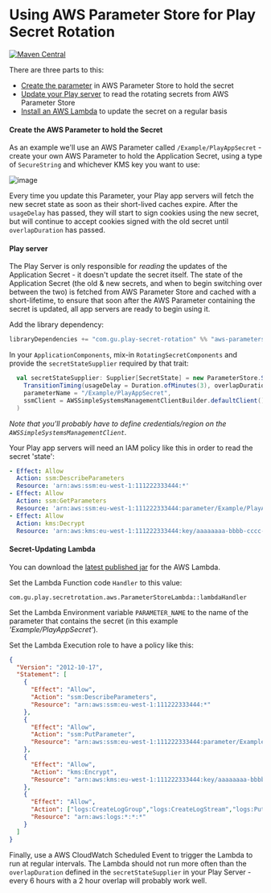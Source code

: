 Using AWS Parameter Store for Play Secret Rotation
=======

[![Maven Central](https://maven-badges.herokuapp.com/maven-central/com.gu.play-secret-rotation/aws-parameterstore_2.12/badge.svg)](https://maven-badges.herokuapp.com/maven-central/com.gu.play-secret-rotation/aws-parameterstore_2.12)

There are three parts to this:

* [Create the parameter](#create-the-aws-parameter-to-hold-the-secret) in AWS Parameter Store to hold the secret
* [Update your Play server](#play-server) to read the rotating secrets from AWS Parameter Store
* [Install an AWS Lambda](#secret-updating-lambda) to update the secret on a regular basis

#### Create the AWS Parameter to hold the Secret

As an example we'll use an AWS Parameter called `/Example/PlayAppSecret` - create your own
AWS Parameter to hold the Application Secret, using a type of `SecureString` and whichever
KMS key you want to use:

![image](https://user-images.githubusercontent.com/52038/39054128-b6dd60b6-44a8-11e8-9cf2-2137bc3a3361.png)

Every time you update this Parameter, your Play app servers will fetch the new secret state
as soon as their short-lived caches expire. After the `usageDelay` has passed, they will
start to sign cookies using the new secret, but will continue to accept cookies signed
with the old secret until `overlapDuration` has passed.

#### Play server

The Play Server is only responsible for _reading_ the updates of the Application Secret - it
doesn't update the secret itself. The state of the Application Secret (the old & new secrets,
and when to begin switching over between the two) is fetched from AWS Parameter Store and cached
with a short-lifetime, to ensure that soon after the AWS Parameter containing the secret is updated,
all app servers are ready to begin using it.

Add the library dependency:

```scala
libraryDependencies += "com.gu.play-secret-rotation" %% "aws-parameterstore" % "0.7"
```

In your `ApplicationComponents`, mix-in `RotatingSecretComponents` and provide the `secretStateSupplier`
required by that trait:

```scala
  val secretStateSupplier: Supplier[SecretState] = new ParameterStore.SecretSupplier(
    TransitionTiming(usageDelay = Duration.ofMinutes(3), overlapDuration = Duration.ofHours(2)),
    parameterName = "/Example/PlayAppSecret",
    ssmClient = AWSSimpleSystemsManagementClientBuilder.defaultClient()
  )
```

_Note that you'll probably have to define credentials/region on the `AWSSimpleSystemsManagementClient`_.

Your Play app servers will need an IAM policy like this in order
to read the secret 'state':

```yaml
- Effect: Allow
  Action: ssm:DescribeParameters
  Resource: 'arn:aws:ssm:eu-west-1:111222333444:*'
- Effect: Allow
  Action: ssm:GetParameters
  Resource: 'arn:aws:ssm:eu-west-1:111222333444:parameter/Example/PlayAppSecret'
- Effect: Allow
  Action: kms:Decrypt
  Resource: 'arn:aws:kms:eu-west-1:111222333444:key/aaaaaaaa-bbbb-cccc-dddd-eeeeeeeeeeee'
```

#### Secret-Updating Lambda

You can download the [latest published jar](https://search.maven.org/remote_content?g=com.gu.play-secret-rotation&a=aws-parameterstore-lambda_2.12&v=LATEST)
for the AWS Lambda. 

Set the Lambda Function code `Handler` to this value:

```
com.gu.play.secretrotation.aws.ParameterStoreLambda::lambdaHandler
```

Set the Lambda Environment variable `PARAMETER_NAME` to the name of the
parameter that contains the secret (in this example _'Example/PlayAppSecret'_).

Set the Lambda Execution role to have a policy like this:

```json
{
  "Version": "2012-10-17",
  "Statement": [
    {
      "Effect": "Allow",
      "Action": "ssm:DescribeParameters",
      "Resource": "arn:aws:ssm:eu-west-1:111222333444:*"
    },
    {
      "Effect": "Allow",
      "Action": "ssm:PutParameter",
      "Resource": "arn:aws:ssm:eu-west-1:111222333444:parameter/Example/PlayAppSecret"
    },
    {
      "Effect": "Allow",
      "Action": "kms:Encrypt",
      "Resource": "arn:aws:kms:eu-west-1:111222333444:key/aaaaaaaa-bbbb-cccc-dddd-eeeeeeeeeeee"
    },
    {
      "Effect": "Allow",
      "Action": ["logs:CreateLogGroup","logs:CreateLogStream","logs:PutLogEvents"],
      "Resource": "arn:aws:logs:*:*:*"
    }
  ]
}
```

Finally, use a AWS CloudWatch Scheduled Event to trigger the Lambda to run at regular intervals.
The Lambda should not run more often than the `overlapDuration` defined in the `secretStateSupplier`
in your Play Server - every 6 hours with a 2 hour overlap will probably work well.
